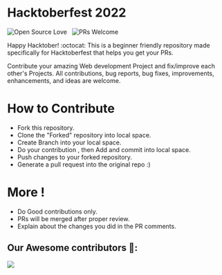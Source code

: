 # Hacktoberfest 2022

![Open Source Love](https://badges.frapsoft.com/os/v1/open-source.svg?v=102) &nbsp;
![PRs Welcome](https://img.shields.io/badge/PRs-welcome-brightgreen.svg?style=flat-square) &nbsp;

Happy Hacktober! :octocat: This is a beginner friendly repository made specifically for Hacktoberfest that helps you get your PRs.

Contribute your amazing Web development Project and fix/improve each other's Projects.
All contributions, bug reports, bug fixes, improvements, enhancements, and ideas are welcome.

# How to Contribute
- Fork this repository.
- Clone the "Forked" repository into local space.
- Create Branch into your local space.
- Do your contribution , then Add and commit into local space.
- Push changes to your forked repository.
- Generate a pull request into the original repo :)

# More !
- Do Good contributions only.
- PRs will be merged after proper review.
- Explain about the changes you did in the PR comments.

## Our Awesome contributors 🤩:
<a href="https://github.com/sinisterlord/Hacktoberfest2022/graphs/contributors">
  <img src="https://contributors-img.web.app/image?repo=thamesweb/WebX-Projects" />
</a>
